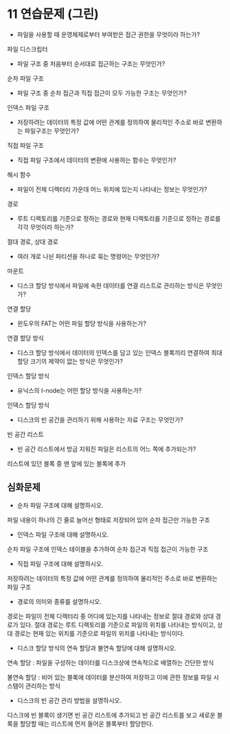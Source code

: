 # 11 연습문제 (그린)

- 파일을 사용할 때 운영체제로부터 부여받은 접근 권한을 무엇이라 하는가?

파일 디스크립터 

- 파일 구조 중 처음부터 순서대로 접근하는 구조는 무엇인가?

순차 파일 구조 

- 파일 구조 중 순차 접근과 직접 접근이 모두 가능한 구조는 무엇인가?

인덱스 파일 구조 

- 저장하려는 데이터의 특정 값에 어떤 관계를 정의하여 물리적인 주소로 바로 변환하는 파일구조는 무엇인가?

직접 파일 구조 

- 직접 파일 구조에서 데이터의 변환에 사용하는 함수는 무엇인가?

해시 함수 

- 파일이 전체 디렉터리 가운데 어느 위치에 있는지 나타내는 정보는 무엇인가?

경로 

- 루트 디렉토리를 기준으로 정하는 경로와 현재 디렉토리를 기준으로 정하는 경로를 각각 무엇이라 하는가?

절대 경로, 상대 경로 

- 여러 개로 나뉜 파티션을 하나로 묶는 명령어는 무엇인가?

마운트 

- 디스크 할당 방식에서 파일에 속한 데이터를 연결 리스트로 관리하는 방식은 무엇인가?

연결 할당 

- 윈도우의 FAT는 어떤 파일 할당 방식을 사용하는가?

연결 할당 방식 

- 디스크 할당 방식에서 데이터의 인덱스를 담고 있는 인덱스 블록끼리 연결하여 최대 할당 크기의 제약이 없는 방식은 무엇인가?

인덱스 할당 방식 

- 유닉스의 I-node는 어떤 할당 방식을 사용하는가?

인덱스 할당 방식 

- 디스크의 빈 공간을 관리하기 위해 사용하는 자료 구조는 무엇인가?

빈 공간 리스트 

- 빈 공간 리스트에서 방금 지워진 파일은 리스트의 어느 쪽에 추가되는가?

리스트에 있던 블록 중 맨 앞에 있는 블록에 추가 

## 심화문제

- 순차 파일 구조에 대해 설명하시오.

파일 내용이 하나의 긴 줄로 늘어선 형태로 저장되어 있어 순차 접근만 가능한 구조 

- 인덱스 파일 구조에 대해 설명하시오.

순차 파일 구조에 인덱스 테이블을 추가하여 순차 접근과 직접 접근이 가능한 구조 

- 직접 파일 구조에 대해 설명하시오.

저장하려는 데이터의 특정 값에 어떤 관계를 정의하여 물리적인 주소로 바로 변환하는 파일 구조 

- 경로의 의미와 종류를 설명하시오.

경로는 파일이 전체 디렉터리 중 어디에 있는지를 나타내는 정보로 절대 경로와 상대 경로가 있다. 절대 경로는 루트 디렉토리를 기준으로 파일의 위치를 나타내는 방식이고, 상대 경로는 현재 있는 위치를 기준으로 파일의 위치를 나타내는 방식이다. 

- 디스크 할당 방식의 연속 할당과 불연속 할당에 대해 설명하시오.

연속 할당 : 파일을 구성하는 데이터를 디스크상에 연속적으로 배열하는 간단한 방식 

불연속 할당 : 비어 있는 블록에 데이터를 분산하여 저장하고 이에 관한 정보를 파일 시스템이 관리하는 방식 

- 디스크의 빈 공간 관리 방법을 설명하시오.

디스크에 빈 블록이 생기면 빈 공간 리스트에 추가되고 빈 공간 리스트를 보고 새로운 블록을 할당할 때는 리스트에 먼저 들어온 블록부터 할당한다.